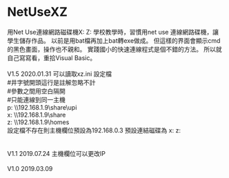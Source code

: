 # NetUseXZ
用Net Use連線網路磁碟機X: Z:
學校教學時，習慣用net use 連線網路碟機，讓學生儲存作品。
以前是用bat檔再加上bat轉exe做成。
但這樣的界面會顯示cmd的黑色畫面，操作也不親和。
實踐國小的快速連線程式是個不錯的方法。
所以就自己寫寫看，重拾Visual Basic。
<br>
<br>
V1.5 2020.01.31 可以讀取xz.ini 設定檔<br>
#井字號開頭這行是註解忽略不計<br>
#參數之間用空白隔開<br>
#只能連線到同一主機<br>
p: \\\192.168.1.9\share\upi<br>
x: \\\192.168.1.9\share<br>
z: \\\192.168.1.9\homes<br>
設定檔不存在則主機欄位預設為192.168.0.3 預設連結磁碟為 x: z:<br>
<br>
<br>
V1.1 2019.07.24 主機欄位可以更改IP<br>
<br>
V1.0 2019.03.09<br>

